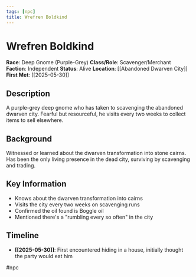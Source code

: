 ```yaml
---
tags: [npc]
title: Wrefren Boldkind
---
```


# Wrefren Boldkind

**Race**: Deep Gnome (Purple-Grey)
**Class/Role**: Scavenger/Merchant
**Faction**: Independent
**Status**: Alive
**Location**: [[Abandoned Dwarven City]]
**First Met**: [[2025-05-30]]

## Description

A purple-grey deep gnome who has taken to scavenging the abandoned dwarven city. Fearful but resourceful, he visits every two weeks to collect items to sell elsewhere.

## Background

Witnessed or learned about the dwarven transformation into stone cairns. Has been the only living presence in the dead city, surviving by scavenging and trading.

## Key Information

- Knows about the dwarven transformation into cairns
- Visits the city every two weeks on scavenging runs
- Confirmed the oil found is Boggle oil
- Mentioned there's a "rumbling every so often" in the city

## Timeline

- **[[2025-05-30]]**: First encountered hiding in a house, initially thought the party would eat him

#npc
